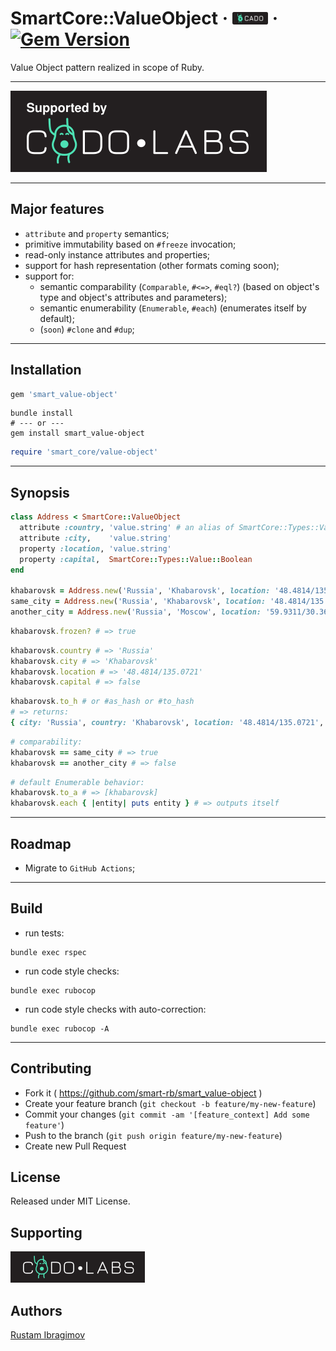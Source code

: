 # SmartCore::ValueObject &middot; <a target="_blank" href="https://github.com/Cado-Labs"><img src="https://github.com/Cado-Labs/cado-labs-logos/raw/main/cado_labs_badge.svg" alt="Supported by Cado Labs" style="max-width: 100%; height: 20px"></a> &middot; [![Gem Version](https://badge.fury.io/rb/smart_value-object.svg)](https://badge.fury.io/rb/smart_value-object)

Value Object pattern realized in scope of Ruby.

---

<p>
  <a href="https://github.com/Cado-Labs">
    <img src="https://github.com/Cado-Labs/cado-labs-logos/blob/main/cado_labs_supporting.svg" alt="Supported by Cado Labs" />
  </a>
</p>

---

## Major features

- `attribute` and `property` semantics;
- primitive immutability based on `#freeze` invocation;
- read-only instance attributes and properties;
- support for hash representation (other formats coming soon);
- support for:
  - semantic comparability (`Comparable`, `#<=>`, `#eql?`) (based on object's type and object's attributes and parameters);
  - semantic enumerability (`Enumerable`, `#each`) (enumerates itself by default);
  - (`soon`) `#clone` and `#dup`;

---

## Installation

```ruby
gem 'smart_value-object'
```

```shell
bundle install
# --- or ---
gem install smart_value-object
```

```ruby
require 'smart_core/value-object'
```

---

## Synopsis

```ruby
class Address < SmartCore::ValueObject
  attribute :country, 'value.string' # an alias of SmartCore::Types::Value::String (see smart_initializer gem)
  attribute :city,    'value.string'
  property :location, 'value.string'
  property :capital,  SmartCore::Types::Value::Boolean
end

khabarovsk = Address.new('Russia', 'Khabarovsk', location: '48.4814/135.0721', capital: false)
same_city = Address.new('Russia', 'Khabarovsk', location: '48.4814/135.0721', capital: false)
another_city = Address.new('Russia', 'Moscow', location: '59.9311/30.3609', capital: false)
```

```ruby
khabarovsk.frozen? # => true
```

```ruby
khabarovsk.country # => 'Russia'
khabarovsk.city # => 'Khabarovsk'
khabarovsk.location # => '48.4814/135.0721'
khabarovsk.capital # => false
```

```ruby
khabarovsk.to_h # or #as_hash or #to_hash
# => returns:
{ city: 'Russia', country: 'Khabarovsk', location: '48.4814/135.0721', capital: false }
```

```ruby
# comparability:
khabarovsk == same_city # => true
khabarovsk == another_city # => false
```

```ruby
# default Enumerable behavior:
khabarovsk.to_a # => [khabarovsk]
khabarovsk.each { |entity| puts entity } # => outputs itself
```

---

## Roadmap

- Migrate to `GitHub Actions`;

---

## Build

- run tests:

```shell
bundle exec rspec
```

- run code style checks:

```shell
bundle exec rubocop
```

- run code style checks with auto-correction:

```shell
bundle exec rubocop -A
```


---

## Contributing

- Fork it ( https://github.com/smart-rb/smart_value-object )
- Create your feature branch (`git checkout -b feature/my-new-feature`)
- Commit your changes (`git commit -am '[feature_context] Add some feature'`)
- Push to the branch (`git push origin feature/my-new-feature`)
- Create new Pull Request

## License

Released under MIT License.

## Supporting

<a href="https://github.com/Cado-Labs">
  <img src="https://github.com/Cado-Labs/cado-labs-logos/blob/main/cado_labs_logo.png" alt="Supported by Cado Labs" />
</a>

## Authors

[Rustam Ibragimov](https://github.com/0exp)
